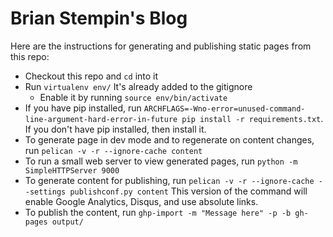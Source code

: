 Brian Stempin's Blog
=====================

Here are the instructions for generating and publishing static pages from this repo:

*  Checkout this repo and `cd` into it
*  Run `virtualenv env/`  It's already added to the gitignore
     *  Enable it by running `source env/bin/activate`
*  If you have pip installed, run `ARCHFLAGS=-Wno-error=unused-command-line-argument-hard-error-in-future pip install -r requirements.txt`.  If you don't have pip installed, then install it.
*  To generate page in dev mode and to regenerate on content changes, run `pelican -v -r --ignore-cache content`
*  To run a small web server to view generated pages, run `python -m SimpleHTTPServer 9000`
*  To generate content for publishing, run `pelican -v -r --ignore-cache --settings publishconf.py content`  This version of the command will enable Google Analytics, Disqus, and use absolute links.
*  To publish the content, run `ghp-import -m "Message here" -p -b gh-pages output/`